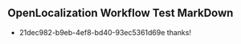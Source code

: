 ## OpenLocalization Workflow Test MarkDown
* 21dec982-b9eb-4ef8-bd40-93ec5361d69e thanks!

<!--HONumber=Aug16_HO4-->


